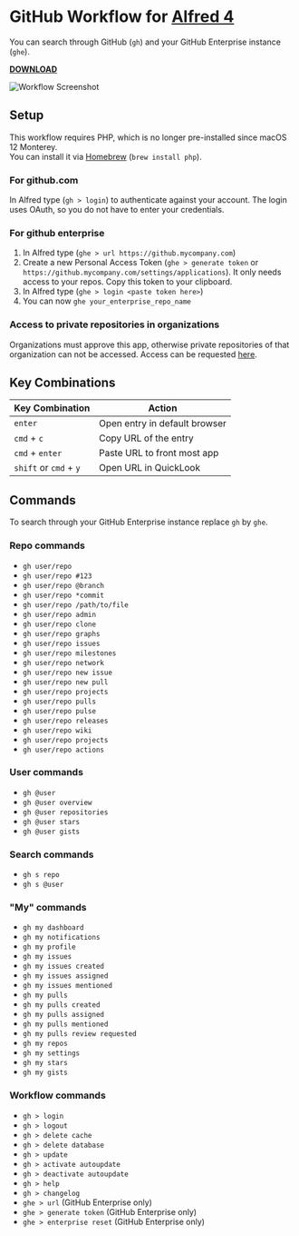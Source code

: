 GitHub Workflow for [Alfred 4](http://www.alfredapp.com)
==============================

You can search through GitHub (`gh`) and your GitHub Enterprise instance (`ghe`).

**[DOWNLOAD](https://github.com/gharlan/alfred-github-workflow/releases)**

![Workflow Screenshot](screenshot.png)

Setup
-----

This workflow requires PHP, which is no longer pre-installed since macOS 12 Monterey.  
You can install it via [Homebrew](https://brew.sh) (`brew install php`).

### For github.com

In Alfred type (`gh > login`) to authenticate against your account. The login uses OAuth, so you do not have to enter your credentials.

### For github enterprise

1. In Alfred type (`ghe > url https://github.mycompany.com`)
2. Create a new Personal Access Token (`ghe > generate token` or `https://github.mycompany.com/settings/applications`). It only needs access to your repos. Copy this token to your clipboard.
3. In Alfred type (`ghe > login <paste token here>`)
4. You can now `ghe your_enterprise_repo_name`

### Access to private repositories in organizations

Organizations must approve this app, otherwise private repositories of that organization can not be accessed. Access can be requested [here](https://github.com/settings/connections/applications/2d4f43826cb68e11c17c).

Key Combinations
----------------

Key Combination        | Action
---------------------- | ------
`enter`                | Open entry in default browser
`cmd` + `c`            | Copy URL of the entry
`cmd` + `enter`        | Paste URL to front most app
`shift` or `cmd` + `y` | Open URL in QuickLook

Commands
--------

To search through your GitHub Enterprise instance replace `gh` by `ghe`.

### Repo commands

* `gh user/repo`
* `gh user/repo #123`
* `gh user/repo @branch`
* `gh user/repo *commit`
* `gh user/repo /path/to/file`
* `gh user/repo admin`
* `gh user/repo clone`
* `gh user/repo graphs`
* `gh user/repo issues`
* `gh user/repo milestones`
* `gh user/repo network`
* `gh user/repo new issue`
* `gh user/repo new pull`
* `gh user/repo projects`
* `gh user/repo pulls`
* `gh user/repo pulse`
* `gh user/repo releases`
* `gh user/repo wiki`
* `gh user/repo projects`
* `gh user/repo actions`

### User commands

* `gh @user`
* `gh @user overview`
* `gh @user repositories`
* `gh @user stars`
* `gh @user gists`

### Search commands

* `gh s repo`
* `gh s @user`

### "My" commands

* `gh my dashboard`
* `gh my notifications`
* `gh my profile`
* `gh my issues`
* `gh my issues created`
* `gh my issues assigned`
* `gh my issues mentioned`
* `gh my pulls`
* `gh my pulls created`
* `gh my pulls assigned`
* `gh my pulls mentioned`
* `gh my pulls review requested`
* `gh my repos`
* `gh my settings`
* `gh my stars`
* `gh my gists`

### Workflow commands

* `gh > login`
* `gh > logout`
* `gh > delete cache`
* `gh > delete database`
* `gh > update`
* `gh > activate autoupdate`
* `gh > deactivate autoupdate`
* `gh > help`
* `gh > changelog`
* `ghe > url` (GitHub Enterprise only)
* `ghe > generate token` (GitHub Enterprise only)
* `ghe > enterprise reset` (GitHub Enterprise only)


